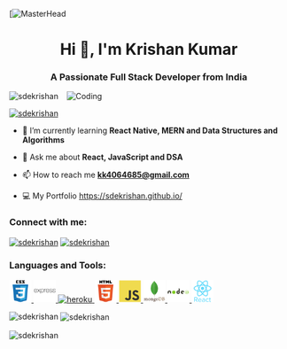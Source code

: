 [![MasterHead](https://cdn-images.zety.com/pages/how_to_write_web_developer_resume.jpg)

<h1 align="center">Hi 👋, I'm Krishan Kumar</h1>
<h3 align="center">A Passionate Full Stack Developer from India</h3>
<img align="right" alt="Coding" width="400" src="https://camo.githubusercontent.com/c1dcb74cc1c1835b1d716f5051499a2814c683c806b15f04b0eba492863703e9/68747470733a2f2f63646e2e6472696262626c652e636f6d2f75736572732f3733303730332f73637265656e73686f74732f363538313234332f6176656e746f2e676966">


<p align="left"> <img src="https://komarev.com/ghpvc/?username=sdekrishan&label=Profile%20views&color=0e75b6&style=flat" alt="sdekrishan" /> </p>

<p align="left"> <a href="https://twitter.com/sdekrishan" target="blank"><img src="https://img.shields.io/twitter/follow/sdekrishan?logo=twitter&style=for-the-badge" alt="sdekrishan" /></a> </p>

- 🌱 I’m currently learning **React Native, MERN and Data Structures and Algorithms**

- 💬 Ask me about **React, JavaScript and DSA**

- 📫 How to reach me **kk4064685@gmail.com**

- 💻 My Portfolio https://sdekrishan.github.io/

<h3 align="left">Connect with me:</h3>
<p align="left">
<a href="https://twitter.com/sdekrishan" target="blank"><img align="center" src="https://raw.githubusercontent.com/rahuldkjain/github-profile-readme-generator/master/src/images/icons/Social/twitter.svg" alt="sdekrishan" height="30" width="40" /></a>
<a href="https://linkedin.com/in/sdekrishan" target="blank"><img align="center" src="https://raw.githubusercontent.com/rahuldkjain/github-profile-readme-generator/master/src/images/icons/Social/linked-in-alt.svg" alt="sdekrishan" height="30" width="40" /></a>

</p>

<h3 align="left">Languages and Tools:</h3>
<p align="left"> <a href="https://www.w3schools.com/css/" target="_blank" rel="noreferrer"> <img src="https://raw.githubusercontent.com/devicons/devicon/master/icons/css3/css3-original-wordmark.svg" alt="css3" width="40" height="40"/> </a> <a href="https://expressjs.com" target="_blank" rel="noreferrer"> <img src="https://raw.githubusercontent.com/devicons/devicon/master/icons/express/express-original-wordmark.svg" alt="express" width="40" height="40"/> </a> <a href="https://heroku.com" target="_blank" rel="noreferrer"> <img src="https://www.vectorlogo.zone/logos/heroku/heroku-icon.svg" alt="heroku" width="40" height="40"/> </a> <a href="https://www.w3.org/html/" target="_blank" rel="noreferrer"> <img src="https://raw.githubusercontent.com/devicons/devicon/master/icons/html5/html5-original-wordmark.svg" alt="html5" width="40" height="40"/> </a> <a href="https://developer.mozilla.org/en-US/docs/Web/JavaScript" target="_blank" rel="noreferrer"> <img src="https://raw.githubusercontent.com/devicons/devicon/master/icons/javascript/javascript-original.svg" alt="javascript" width="40" height="40"/> </a> <a href="https://www.mongodb.com/" target="_blank" rel="noreferrer"> <img src="https://raw.githubusercontent.com/devicons/devicon/master/icons/mongodb/mongodb-original-wordmark.svg" alt="mongodb" width="40" height="40"/> </a> <a href="https://nodejs.org" target="_blank" rel="noreferrer"> <img src="https://raw.githubusercontent.com/devicons/devicon/master/icons/nodejs/nodejs-original-wordmark.svg" alt="nodejs" width="40" height="40"/> </a> <a href="https://reactjs.org/" target="_blank" rel="noreferrer"> <img src="https://raw.githubusercontent.com/devicons/devicon/master/icons/react/react-original-wordmark.svg" alt="react" width="40" height="40"/> </a> </p>

<p><img align="left" src="https://github-readme-stats.vercel.app/api/top-langs?username=sdekrishan&show_icons=true&locale=en&layout=compact" alt="sdekrishan" /></p>

<p>&nbsp;<img align="center" src="https://github-readme-stats.vercel.app/api?username=sdekrishan&show_icons=true&locale=en" alt="sdekrishan" /></p>

<p><img align="center" src="https://github-readme-streak-stats.herokuapp.com/?user=sdekrishan&" alt="sdekrishan" /></p>
